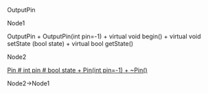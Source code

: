 OutputPin

Node1

OutputPin + OutputPin(int pin=-1) + virtual void begin() + virtual void
setState (bool state) + virtual bool getState()

Node2

[Pin \# int pin \# bool state + Pin(int pin=-1) +
\~Pin()](classPin.html " ")

Node2-\>Node1
